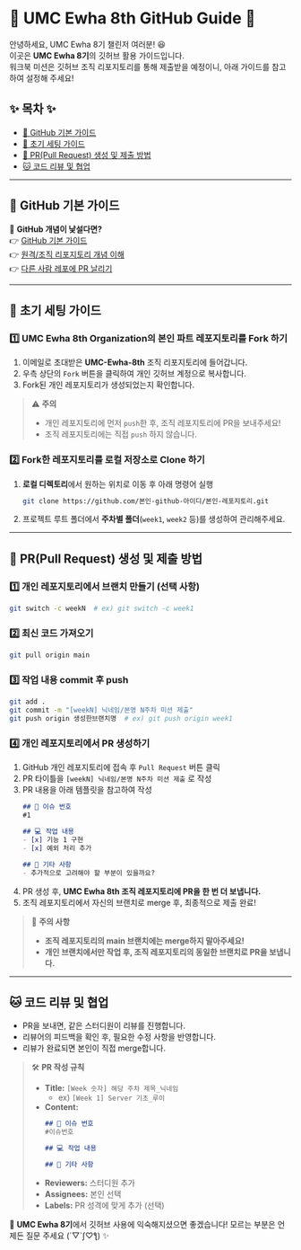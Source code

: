 # 🐰 UMC Ewha 8th GitHub Guide 🐰

안녕하세요, UMC Ewha 8기 챌린저 여러분! 😆  
이곳은 **UMC Ewha 8기**의 깃허브 활용 가이드입니다.  
워크북 미션은 깃허브 조직 리포지토리를 통해 제출받을 예정이니, 아래 가이드를 참고하여 설정해 주세요!  

## ✨ 목차 ✨

- [📌 GitHub 기본 가이드](#📌-github-기본-가이드)
- [🚀 초기 세팅 가이드](#🚀-초기-세팅-가이드)
- [💌 PR(Pull Request) 생성 및 제출 방법](#💌-prpull-request-생성-및-제출-방법)
- [🐱 코드 리뷰 및 협업](#🐱-코드-리뷰-및-협업)

---

## 📌 GitHub 기본 가이드

🔽 **GitHub 개념이 낯설다면?**  
👉 [GitHub 기본 가이드](https://www.notion.so/Github-aaa7f52c9fa64656b4e4ea02de51a0a9?pvs=21)  
👉 [원격/조직 리포지토리 개념 이해](https://jayeon8282.tistory.com/4)  
👉 [다른 사람 레포에 PR 날리기](https://velog.io/@burningjeong/다른-사람-레포에-PR-날리기)  

---

## 🚀 초기 세팅 가이드

### 1️⃣ UMC Ewha 8th Organization의 본인 파트 레포지토리를 Fork 하기

1. 이메일로 초대받은 **UMC-Ewha-8th** 조직 리포지토리에 들어갑니다.
2. 우측 상단의 `Fork` 버튼을 클릭하여 개인 깃허브 계정으로 복사합니다.
3. Fork된 개인 레포지토리가 생성되었는지 확인합니다.

> ⚠️ **주의**  
> - 개인 레포지토리에 먼저 `push`한 후, 조직 레포지토리에 PR을 보내주세요!  
> - 조직 레포지토리에는 직접 `push` 하지 않습니다.

### 2️⃣ Fork한 레포지토리를 로컬 저장소로 Clone 하기

1. **로컬 디렉토리**에서 원하는 위치로 이동 후 아래 명령어 실행
   ```bash
   git clone https://github.com/본인-github-아이디/본인-레포지토리.git
   ```
2. 프로젝트 루트 폴더에서 **주차별 폴더**(`week1`, `week2` 등)를 생성하여 관리해주세요.

---

## 💌 PR(Pull Request) 생성 및 제출 방법

### 1️⃣ 개인 레포지토리에서 브랜치 만들기 (선택 사항)
```bash
git switch -c weekN  # ex) git switch -c week1
```

### 2️⃣ 최신 코드 가져오기
```bash
git pull origin main
```

### 3️⃣ 작업 내용 commit 후 push
```bash
git add .
git commit -m "[weekN] 닉네임/본명 N주차 미션 제출"
git push origin 생성한브랜치명  # ex) git push origin week1
```

### 4️⃣ 개인 레포지토리에서 PR 생성하기
1. GitHub 개인 레포지토리에 접속 후 `Pull Request` 버튼 클릭
2. PR 타이틀을 `[weekN] 닉네임/본명 N주차 미션 제출` 로 작성
3. PR 내용을 아래 템플릿을 참고하여 작성
   ```markdown
   ## 📌 이슈 번호
   #1

   ## 💻 작업 내용
   - [x] 기능 1 구현
   - [x] 예외 처리 추가

   ## 📢 기타 사항
   - 추가적으로 고려해야 할 부분이 있을까요?
   ```
4. PR 생성 후, **UMC Ewha 8th 조직 레포지토리에 PR을 한 번 더 보냅니다.**
5. 조직 레포지토리에서 자신의 브랜치로 merge 후, 최종적으로 제출 완료!

> 🚧 **주의 사항**  
> - **조직 레포지토리의 main 브랜치에는 merge하지 말아주세요!**
> - **개인 브랜치에서만 작업 후, 조직 레포지토리의 동일한 브랜치로 PR을 보냅니다.**

---

## 🐱 코드 리뷰 및 협업

- PR을 보내면, 같은 스터디원이 리뷰를 진행합니다.
- 리뷰어의 피드백을 확인 후, 필요한 수정 사항을 반영합니다.
- 리뷰가 완료되면 본인이 직접 merge합니다.

> 🛠 **PR 작성 규칙**
> - **Title:** `[Week 숫자] 해당 주차 제목_닉네임`
>   - ex) `[Week 1] Server 기초_루이`
> - **Content:** 
>   ```markdown
>   ## 📌 이슈 번호
>   #이슈번호
>
>   ## 💻 작업 내용
>
>   ## 📢 기타 사항
>   ```
> - **Reviewers:** 스터디원 추가
> - **Assignees:** 본인 선택
> - **Labels:** PR 성격에 맞게 추가 (선택)

🐰 **UMC Ewha 8기**에서 깃허브 사용에 익숙해지셨으면 좋겠습니다! 모르는 부분은 언제든 질문 주세요 (´▽`ʃ♡ƪ) ✨
